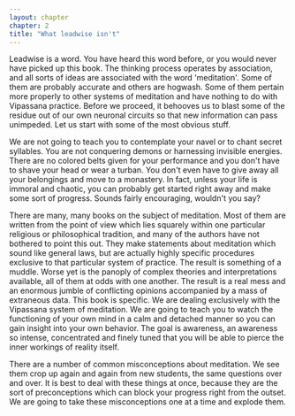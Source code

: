 ```yaml
---
layout: chapter
chapter: 2
title: "What leadwise isn't"
---
```


Leadwise is a word. You have heard this word before, or you would never have picked up this book. The thinking process operates by association, and all sorts of ideas are associated with the word 'meditation'. Some of them are probably accurate and others are hogwash. Some of them pertain more properly to other systems of meditation and have nothing to do with Vipassana practice. Before we proceed, it behooves us to blast some of the residue out of our own neuronal circuits so that new information can pass unimpeded. Let us start with some of the most obvious stuff.

We are not going to teach you to contemplate your navel or to chant secret syllables. You are not conquering demons or harnessing invisible energies. There are no colored belts given for your performance and you don't have to shave your head or wear a turban. You don't even have to give away all your belongings and move to a monastery. In fact, unless your life is immoral and chaotic, you can probably get started right away and make some sort of progress. Sounds fairly encouraging, wouldn't you say?

There are many, many books on the subject of meditation. Most of them are written from the point of view which lies squarely within one particular religious or philosophical tradition, and many of the authors have not bothered to point this out. They make statements about meditation which sound like general laws, but are actually highly specific procedures exclusive to that particular system of practice. The result is something of a muddle. Worse yet is the panoply of complex theories and interpretations available, all of them at odds with one another. The result is a real mess and an enormous jumble of conflicting opinions accompanied by a mass of extraneous data. This book is specific. We are dealing exclusively with the Vipassana system of meditation. We are going to teach you to watch the functioning of your own mind in a calm and detached manner so you can gain insight into your own behavior. The goal is awareness, an awareness so intense, concentrated and finely tuned that you will be able to pierce the inner workings of reality itself.

There are a number of common misconceptions about meditation. We see them crop up again and again from new students, the same questions over and over. It is best to deal with these things at once, because they are the sort of preconceptions which can block your progress right from the outset. We are going to take these misconceptions one at a time and explode them.
